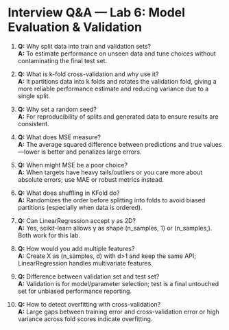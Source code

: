 # Interview Q&A — Lab 6: Model Evaluation & Validation

1. **Q:** Why split data into train and validation sets?  
   **A:** To estimate performance on unseen data and tune choices without contaminating the final test set.

2. **Q:** What is k-fold cross-validation and why use it?  
   **A:** It partitions data into k folds and rotates the validation fold, giving a more reliable performance estimate and reducing variance due to a single split.

3. **Q:** Why set a random seed?  
   **A:** For reproducibility of splits and generated data to ensure results are consistent.

4. **Q:** What does MSE measure?  
   **A:** The average squared difference between predictions and true values—lower is better and penalizes large errors.

5. **Q:** When might MSE be a poor choice?  
   **A:** When targets have heavy tails/outliers or you care more about absolute errors; use MAE or robust metrics instead.

6. **Q:** What does shuffling in KFold do?  
   **A:** Randomizes the order before splitting into folds to avoid biased partitions (especially when data is ordered).

7. **Q:** Can LinearRegression accept y as 2D?  
   **A:** Yes, scikit-learn allows y as shape (n_samples, 1) or (n_samples,). Both work for this lab.

8. **Q:** How would you add multiple features?  
   **A:** Create X as (n_samples, d) with d>1 and keep the same API; LinearRegression handles multivariate features.

9. **Q:** Difference between validation set and test set?  
   **A:** Validation is for model/parameter selection; test is a final untouched set for unbiased performance reporting.

10. **Q:** How to detect overfitting with cross-validation?  
    **A:** Large gaps between training error and cross-validation error or high variance across fold scores indicate overfitting.